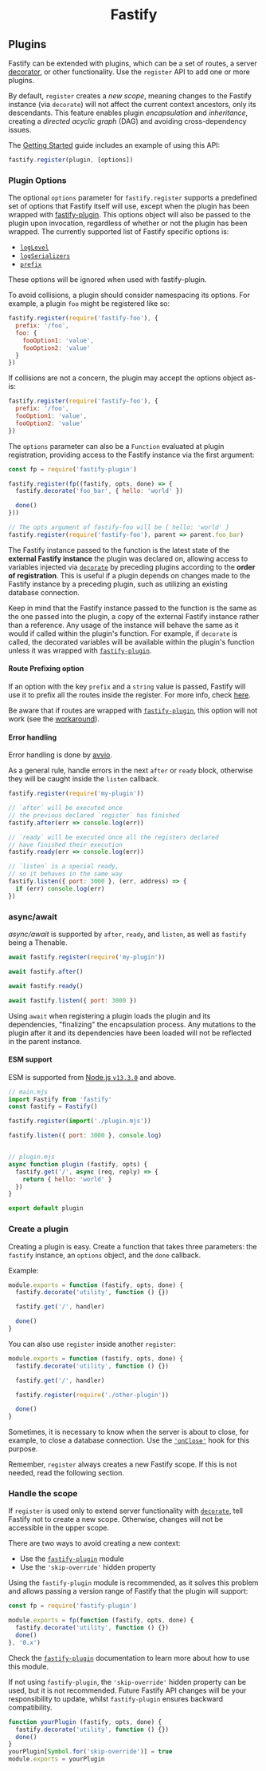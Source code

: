 <h1 align="center">Fastify</h1>

## Plugins
Fastify can be extended with plugins, which can be a set of routes, a server
[decorator](./Decorators.md), or other functionality. Use the `register` API to
add one or more plugins.

By default, `register` creates a *new scope*, meaning changes to the Fastify
instance (via `decorate`) will not affect the current context ancestors, only
its descendants. This feature enables plugin *encapsulation* and *inheritance*,
creating a *directed acyclic graph* (DAG) and avoiding cross-dependency issues.

The [Getting Started](../Guides/Getting-Started.md#your-first-plugin) guide
includes an example of using this API:
```js
fastify.register(plugin, [options])
```

### Plugin Options
<a id="plugin-options"></a>

The optional `options` parameter for `fastify.register` supports a predefined
set of options that Fastify itself will use, except when the plugin has been
wrapped with [fastify-plugin](https://github.com/fastify/fastify-plugin). This
options object will also be passed to the plugin upon invocation, regardless of
whether or not the plugin has been wrapped. The currently supported list of
Fastify specific options is:

+ [`logLevel`](./Routes.md#custom-log-level)
+ [`logSerializers`](./Routes.md#custom-log-serializer)
+ [`prefix`](#route-prefixing-option)

These options will be ignored when used with fastify-plugin.

To avoid collisions, a plugin should consider namespacing its options. For
example, a plugin `foo` might be registered like so:

```js
fastify.register(require('fastify-foo'), {
  prefix: '/foo',
  foo: {
    fooOption1: 'value',
    fooOption2: 'value'
  }
})
```

If collisions are not a concern, the plugin may accept the options object as-is:

```js
fastify.register(require('fastify-foo'), {
  prefix: '/foo',
  fooOption1: 'value',
  fooOption2: 'value'
})
```

The `options` parameter can also be a `Function` evaluated at plugin registration,
providing access to the Fastify instance via the first argument:

```js
const fp = require('fastify-plugin')

fastify.register(fp((fastify, opts, done) => {
  fastify.decorate('foo_bar', { hello: 'world' })

  done()
}))

// The opts argument of fastify-foo will be { hello: 'world' }
fastify.register(require('fastify-foo'), parent => parent.foo_bar)
```

The Fastify instance passed to the function is the latest state of the **external
Fastify instance** the plugin was declared on, allowing access to variables
injected via [`decorate`](./Decorators.md) by preceding plugins according to the
**order of registration**. This is useful if a plugin depends on changes made to
the Fastify instance by a preceding plugin, such as utilizing an existing database
connection.

Keep in mind that the Fastify instance passed to the function is the same as the
one passed into the plugin, a copy of the external Fastify instance rather than a
reference. Any usage of the instance will behave the same as it would if called
within the plugin's function. For example, if `decorate` is called, the decorated
variables will be available within the plugin's function unless it was wrapped
with [`fastify-plugin`](https://github.com/fastify/fastify-plugin).

#### Route Prefixing option
<a id="route-prefixing-option"></a>

If an option with the key `prefix` and a `string` value is passed, Fastify will
use it to prefix all the routes inside the register. For more info, check
[here](./Routes.md#route-prefixing).

Be aware that if routes are wrapped with
[`fastify-plugin`](https://github.com/fastify/fastify-plugin), this option will
not work (see the [workaround](./Routes.md#fastify-plugin)).

#### Error handling
<a id="error-handling"></a>

Error handling is done by [avvio](https://github.com/mcollina/avvio#error-handling).

As a general rule, handle errors in the next `after` or `ready` block, otherwise
they will be caught inside the `listen` callback.

```js
fastify.register(require('my-plugin'))

// `after` will be executed once
// the previous declared `register` has finished
fastify.after(err => console.log(err))

// `ready` will be executed once all the registers declared
// have finished their execution
fastify.ready(err => console.log(err))

// `listen` is a special ready,
// so it behaves in the same way
fastify.listen({ port: 3000 }, (err, address) => {
  if (err) console.log(err)
})
```

### async/await
<a id="async-await"></a>

*async/await* is supported by `after`, `ready`, and `listen`, as well as
`fastify` being a Thenable.

```js
await fastify.register(require('my-plugin'))

await fastify.after()

await fastify.ready()

await fastify.listen({ port: 3000 })
```
Using `await` when registering a plugin loads the plugin and its dependencies,
"finalizing" the encapsulation process. Any mutations to the plugin after it and
its dependencies have been loaded will not be reflected in the parent instance.

#### ESM support
<a id="esm-support"></a>

ESM is supported from [Node.js `v13.3.0`](https://nodejs.org/api/esm.html)
and above.

```js
// main.mjs
import Fastify from 'fastify'
const fastify = Fastify()

fastify.register(import('./plugin.mjs'))

fastify.listen({ port: 3000 }, console.log)


// plugin.mjs
async function plugin (fastify, opts) {
  fastify.get('/', async (req, reply) => {
    return { hello: 'world' }
  })
}

export default plugin
```

### Create a plugin
<a id="create-plugin"></a>

Creating a plugin is easy. Create a function that takes three parameters: the
`fastify` instance, an `options` object, and the `done` callback.

Example:
```js
module.exports = function (fastify, opts, done) {
  fastify.decorate('utility', function () {})

  fastify.get('/', handler)

  done()
}
```
You can also use `register` inside another `register`:
```js
module.exports = function (fastify, opts, done) {
  fastify.decorate('utility', function () {})

  fastify.get('/', handler)

  fastify.register(require('./other-plugin'))

  done()
}
```
Sometimes, it is necessary to know when the server is about to close, for example,
to close a database connection. Use the [`'onClose'`](./Hooks.md#on-close) hook
for this purpose.

Remember, `register` always creates a new Fastify scope. If this is not needed,
read the following section.

### Handle the scope
<a id="handle-scope"></a>

If `register` is used only to extend server functionality with
[`decorate`](./Decorators.md), tell Fastify not to create a new scope. Otherwise,
changes will not be accessible in the upper scope.

There are two ways to avoid creating a new context:
- Use the [`fastify-plugin`](https://github.com/fastify/fastify-plugin) module
- Use the `'skip-override'` hidden property

Using the `fastify-plugin` module is recommended, as it solves this problem and
allows passing a version range of Fastify that the plugin will support:
```js
const fp = require('fastify-plugin')

module.exports = fp(function (fastify, opts, done) {
  fastify.decorate('utility', function () {})
  done()
}, '0.x')
```
Check the [`fastify-plugin`](https://github.com/fastify/fastify-plugin)
documentation to learn more about how to use this module.

If not using `fastify-plugin`, the `'skip-override'` hidden property can be used,
but it is not recommended. Future Fastify API changes will be your responsibility
to update, whilst `fastify-plugin` ensures backward compatibility.
```js
function yourPlugin (fastify, opts, done) {
  fastify.decorate('utility', function () {})
  done()
}
yourPlugin[Symbol.for('skip-override')] = true
module.exports = yourPlugin
```
